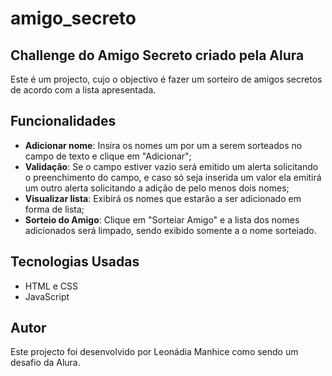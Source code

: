 # amigo_secreto

## Challenge do Amigo Secreto criado pela Alura
Este é um projecto, cujo o objectivo é fazer um sorteiro de amigos secretos de acordo com a lista apresentada.

## Funcionalidades

- **Adicionar nome**: Insira os nomes um por um a serem sorteados no campo de texto e clique em "Adicionar";
- **Validação**: Se o campo estiver vazio será emitido um alerta solicitando o preenchimento do campo, e caso só seja inserida um valor ela emitirá um outro alerta solicitando a adição de pelo menos dois nomes;
- **Visualizar lista**: Exibirá os nomes que estarão a ser adicionado em forma de lista;
- **Sorteio do Amigo**: Clique em "Sorteiar Amigo" e a lista dos nomes adicionados será limpado, sendo exibido somente a o nome sorteiado.

## Tecnologias Usadas

- HTML e CSS
- JavaScript

## Autor

Este projecto foi desenvolvido por Leonádia Manhice como sendo um desafio da Alura.
